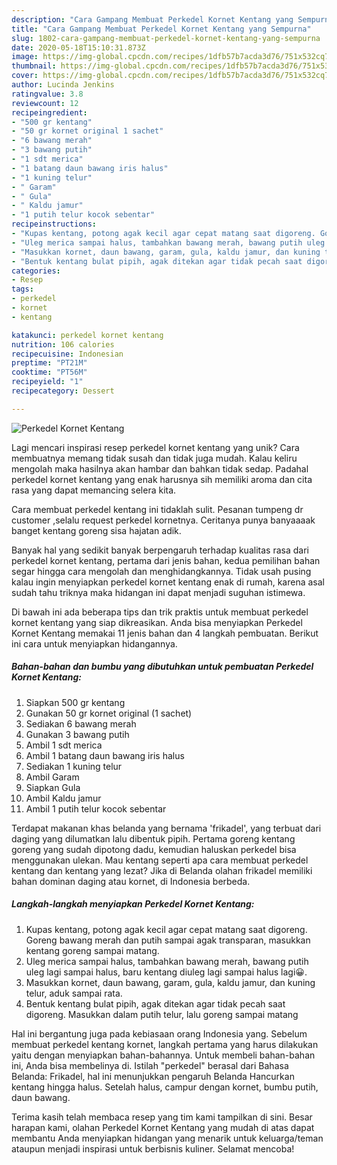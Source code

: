```yaml
---
description: "Cara Gampang Membuat Perkedel Kornet Kentang yang Sempurna"
title: "Cara Gampang Membuat Perkedel Kornet Kentang yang Sempurna"
slug: 1802-cara-gampang-membuat-perkedel-kornet-kentang-yang-sempurna
date: 2020-05-18T15:10:31.873Z
image: https://img-global.cpcdn.com/recipes/1dfb57b7acda3d76/751x532cq70/perkedel-kornet-kentang-foto-resep-utama.jpg
thumbnail: https://img-global.cpcdn.com/recipes/1dfb57b7acda3d76/751x532cq70/perkedel-kornet-kentang-foto-resep-utama.jpg
cover: https://img-global.cpcdn.com/recipes/1dfb57b7acda3d76/751x532cq70/perkedel-kornet-kentang-foto-resep-utama.jpg
author: Lucinda Jenkins
ratingvalue: 3.8
reviewcount: 12
recipeingredient:
- "500 gr kentang"
- "50 gr kornet original 1 sachet"
- "6 bawang merah"
- "3 bawang putih"
- "1 sdt merica"
- "1 batang daun bawang iris halus"
- "1 kuning telur"
- " Garam"
- " Gula"
- " Kaldu jamur"
- "1 putih telur kocok sebentar"
recipeinstructions:
- "Kupas kentang, potong agak kecil agar cepat matang saat digoreng. Goreng bawang merah dan putih sampai agak transparan, masukkan kentang goreng sampai matang."
- "Uleg merica sampai halus, tambahkan bawang merah, bawang putih uleg lagi sampai halus, baru kentang diuleg lagi sampai halus lagi😀."
- "Masukkan kornet, daun bawang, garam, gula, kaldu jamur, dan kuning telur, aduk sampai rata."
- "Bentuk kentang bulat pipih, agak ditekan agar tidak pecah saat digoreng. Masukkan dalam putih telur, lalu goreng sampai matang"
categories:
- Resep
tags:
- perkedel
- kornet
- kentang

katakunci: perkedel kornet kentang 
nutrition: 106 calories
recipecuisine: Indonesian
preptime: "PT21M"
cooktime: "PT56M"
recipeyield: "1"
recipecategory: Dessert

---
```



![Perkedel Kornet Kentang](https://img-global.cpcdn.com/recipes/1dfb57b7acda3d76/751x532cq70/perkedel-kornet-kentang-foto-resep-utama.jpg)

Lagi mencari inspirasi resep perkedel kornet kentang yang unik? Cara membuatnya memang tidak susah dan tidak juga mudah. Kalau keliru mengolah maka hasilnya akan hambar dan bahkan tidak sedap. Padahal perkedel kornet kentang yang enak harusnya sih memiliki aroma dan cita rasa yang dapat memancing selera kita.

Cara membuat perkedel kentang ini tidaklah sulit. Pesanan tumpeng dr customer ,selalu request perkedel kornetnya. Ceritanya punya banyaaaak banget kentang goreng sisa hajatan adik.

Banyak hal yang sedikit banyak berpengaruh terhadap kualitas rasa dari perkedel kornet kentang, pertama dari jenis bahan, kedua pemilihan bahan segar hingga cara mengolah dan menghidangkannya. Tidak usah pusing kalau ingin menyiapkan perkedel kornet kentang enak di rumah, karena asal sudah tahu triknya maka hidangan ini dapat menjadi suguhan istimewa.


Di bawah ini ada beberapa tips dan trik praktis untuk membuat perkedel kornet kentang yang siap dikreasikan. Anda bisa menyiapkan Perkedel Kornet Kentang memakai 11 jenis bahan dan 4 langkah pembuatan. Berikut ini cara untuk menyiapkan hidangannya.

<!--inarticleads1-->

##### Bahan-bahan dan bumbu yang dibutuhkan untuk pembuatan Perkedel Kornet Kentang:

1. Siapkan 500 gr kentang
1. Gunakan 50 gr kornet original (1 sachet)
1. Sediakan 6 bawang merah
1. Gunakan 3 bawang putih
1. Ambil 1 sdt merica
1. Ambil 1 batang daun bawang iris halus
1. Sediakan 1 kuning telur
1. Ambil  Garam
1. Siapkan  Gula
1. Ambil  Kaldu jamur
1. Ambil 1 putih telur kocok sebentar


Terdapat makanan khas belanda yang bernama &#39;frikadel&#39;, yang terbuat dari daging yang dilumatkan lalu dibentuk pipih. Pertama goreng kentang goreng yang sudah dipotong dadu, kemudian haluskan perkedel bisa menggunakan ulekan. Mau kentang seperti apa cara membuat perkedel kentang dan kentang yang lezat? Jika di Belanda olahan frikadel memiliki bahan dominan daging atau kornet, di Indonesia berbeda. 

<!--inarticleads2-->

##### Langkah-langkah menyiapkan Perkedel Kornet Kentang:

1. Kupas kentang, potong agak kecil agar cepat matang saat digoreng. Goreng bawang merah dan putih sampai agak transparan, masukkan kentang goreng sampai matang.
1. Uleg merica sampai halus, tambahkan bawang merah, bawang putih uleg lagi sampai halus, baru kentang diuleg lagi sampai halus lagi😀.
1. Masukkan kornet, daun bawang, garam, gula, kaldu jamur, dan kuning telur, aduk sampai rata.
1. Bentuk kentang bulat pipih, agak ditekan agar tidak pecah saat digoreng. Masukkan dalam putih telur, lalu goreng sampai matang


Hal ini bergantung juga pada kebiasaan orang Indonesia yang. Sebelum membuat perkedel kentang kornet, langkah pertama yang harus dilakukan yaitu dengan menyiapkan bahan-bahannya. Untuk membeli bahan-bahan ini, Anda bisa membelinya di. Istilah &#34;perkedel&#34; berasal dari Bahasa Belanda: Frikadel, hal ini menunjukkan pengaruh Belanda Hancurkan kentang hingga halus. Setelah halus, campur dengan kornet, bumbu putih, daun bawang. 

Terima kasih telah membaca resep yang tim kami tampilkan di sini. Besar harapan kami, olahan Perkedel Kornet Kentang yang mudah di atas dapat membantu Anda menyiapkan hidangan yang menarik untuk keluarga/teman ataupun menjadi inspirasi untuk berbisnis kuliner. Selamat mencoba!
